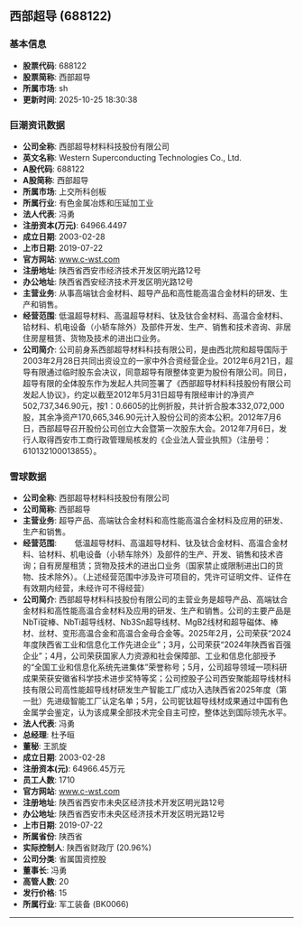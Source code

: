 ## 西部超导 (688122)

### 基本信息

- **股票代码**: 688122
- **股票简称**: 西部超导
- **所属市场**: sh
- **更新时间**: 2025-10-25 18:30:38

### 巨潮资讯数据

- **公司全称**: 西部超导材料科技股份有限公司
- **英文名称**: Western Superconducting Technologies Co., Ltd.
- **A股代码**: 688122
- **A股简称**: 西部超导
- **所属市场**: 上交所科创板
- **所属行业**: 有色金属冶炼和压延加工业
- **法人代表**: 冯勇
- **注册资本(万元)**: 64966.4497
- **成立日期**: 2003-02-28
- **上市日期**: 2019-07-22
- **官方网站**: www.c-wst.com
- **注册地址**: 陕西省西安市经济技术开发区明光路12号
- **办公地址**: 陕西省西安经济技术开发区明光路12号
- **主营业务**: 从事高端钛合金材料、超导产品和高性能高温合金材料的研发、生产和销售。
- **经营范围**: 低温超导材料、高温超导材料、钛及钛合金材料、高温合金材料、铪材料、机电设备（小轿车除外）及部件开发、生产、销售和技术咨询、非居住房屋租赁、货物及技术的进出口业务。
- **公司简介**: 公司前身系西部超导材料科技有限公司，是由西北院和超导国际于2003年2月28日共同出资设立的一家中外合资经营企业。2012年6月21日，超导有限通过临时股东会决议，同意超导有限整体变更为股份有限公司。同日，超导有限的全体股东作为发起人共同签署了《西部超导材料科技股份有限公司发起人协议》，约定以截至2012年5月31日超导有限经审计的净资产502,737,346.90元，按1：0.6605的比例折股，共计折合股本332,072,000股，其余净资产170,665,346.90元计入股份公司的资本公积。2012年7月6日，西部超导召开股份公司创立大会暨第一次股东大会。2012年7月6日，发行人取得西安市工商行政管理局核发的《企业法人营业执照》（注册号：610132100013855）。

### 雪球数据

- **公司全称**: 西部超导材料科技股份有限公司
- **公司简称**: 西部超导
- **主营业务**: 超导产品、高端钛合金材料和高性能高温合金材料及应用的研发、生产和销售。
- **经营范围**: 　　低温超导材料、高温超导材料、钛及钛合金材料、高温合金材料、铪材料、机电设备（小轿车除外）及部件的生产、开发、销售和技术咨询；自有房屋租赁；货物及技术的进出口业务（国家禁止或限制进出口的货物、技术除外）。（上述经营范围中涉及许可项目的，凭许可证明文件、证件在有效期内经营，未经许可不得经营）
- **公司简介**: 西部超导材料科技股份有限公司的主营业务是超导产品、高端钛合金材料和高性能高温合金材料及应用的研发、生产和销售。公司的主要产品是NbTi锭棒、NbTi超导线材、Nb3Sn超导线材、MgB2线材和超导磁体、棒材、丝材、变形高温合金和高温合金母合金等。2025年2月，公司荣获“2024年度陕西省工业和信息化工作先进企业”；3月，公司荣获“2024年陕西省百强企业”；4月，公司荣获国家人力资源和社会保障部、工业和信息化部授予的“全国工业和信息化系统先进集体”荣誉称号；5月，公司超导领域一项科研成果荣获安徽省科学技术进步奖特等奖；公司控股子公司西安聚能超导线材科技有限公司高性能超导线材研发生产智能工厂成功入选陕西省2025年度（第一批）先进级智能工厂认定名单；5月，公司铌钛超导线材成果通过中国有色金属学会鉴定，认为该成果全部技术完全自主可控，整体达到国际领先水平。
- **法人代表**: 冯勇
- **总经理**: 杜予晅
- **董秘**: 王凯旋
- **成立日期**: 2003-02-28
- **注册资本(元)**: 64966.45万元
- **员工人数**: 1710
- **官方网站**: www.c-wst.com
- **注册地址**: 陕西省西安市未央区经济技术开发区明光路12号
- **办公地址**: 陕西省西安市未央区经济技术开发区明光路12号
- **上市日期**: 2019-07-22
- **所属省份**: 陕西省
- **实际控制人**: 陕西省财政厅 (20.96%)
- **公司分类**: 省属国资控股
- **董事长**: 冯勇
- **高管人数**: 20
- **发行价格**: 15
- **所属行业**: 军工装备 (BK0066)

---
